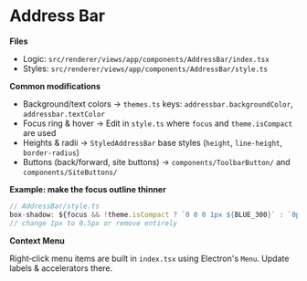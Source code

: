 # Address Bar

**Files**

- Logic: `src/renderer/views/app/components/AddressBar/index.tsx`
- Styles: `src/renderer/views/app/components/AddressBar/style.ts`

**Common modifications**

- Background/text colors → `themes.ts` keys: `addressbar.backgroundColor`, `addressbar.textColor`
- Focus ring & hover → Edit in `style.ts` where `focus` and `theme.isCompact` are used
- Heights & radii → `StyledAddressBar` base styles (`height`, `line-height`, `border-radius`)
- Buttons (back/forward, site buttons) → `components/ToolbarButton/` and `components/SiteButtons/`

**Example: make the focus outline thinner**

```ts
// AddressBar/style.ts
box-shadow: ${focus && !theme.isCompact ? `0 0 0 1px ${BLUE_300}` : `0px 0px 5px 0px rgba(0,0,0,0.1)`};
// change 1px to 0.5px or remove entirely
```

**Context Menu**

Right‑click menu items are built in `index.tsx` using Electron's `Menu`. Update labels & accelerators there.
